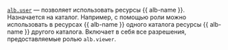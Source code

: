 [`alb.user`](../../../../iam/concepts/access-control/roles.md#alb-user) — позволяет использовать ресурсы {{ alb-name }}. Назначается на каталог. Например, с помощью роли можно использовать в ресурсах {{ alb-name }} одного каталога ресурсы {{ alb-name }} другого каталога. Включает в себя все разрешения, предоставляемые ролью `alb.viewer`.